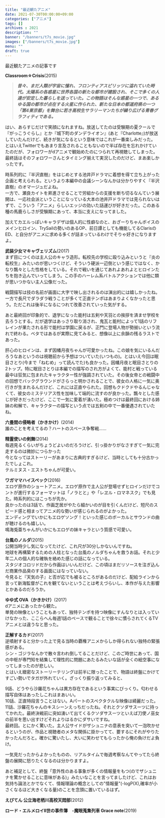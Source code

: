 ```yaml
---
title: "最近観たアニメ"
date: 2021-07-30T00:00:00+09:00
categories: ["アニメ"]
tags: []
archives : 2021
description: ""
banner: "/banners/t7s_movie.jpg"
images: ["/banners/t7s_movie.jpg"]
menu: ""
draft: true
---
```

最近観たアニメの記事です
<!--more-->
**Classroom☆Crisis**(2015)  
<blockquote>
<strong><em>昔々、まだ人類が宇宙に憧れ、フロンティアスピリッツに溢れていた時代。太陽系の各惑星に世界各国の新たな都市が建設され、そこで多くの人達が安定した暮らしを送っていた。この物語はそんな惑星の一つで、あるゆる国の都市が点在する火星に作られた、新たな日本の都道府県の一つ「第4東京都」を舞台に若き高校生サラリーマンたちが繰り広げる青春グラフィティである。</em></strong><br />
</blockquote>

はい、あらすじだけで笑顔になれますね。放送してたのは受験期の夏クールで『がっこうぐらし』とか『城下町のダンデライオン』(あと『Charlotte』)が放送していたんだけど、続きが気になるという意味ではこれが一番楽しみだった。  
とはいえTwitterでもあまり言及されることもないので半ば存在を忘れかけていたのだが、フォロワーがdアニメで観始めたのにつられて再視聴してしまった。最終話はそのフォロワーさんとタイミング揃えて実況したのだけど、まあ楽しかったです。  

時系列的に『半沢直樹』をはじめとする池井戸ドラマに着想を得て立ち上がった企画と考えられる。というより本編中の会議シーンなんかは分かりやすく『半沢直樹』のオマージュだよね。   
一方で、瀬良カイトを昇進させることで労組からの支援を断ち切るなんていう展開は、一応社会派ということになっている大本の池井戸ドラマでは見られないはずで、こういう「アニメ」らしいエッジの効いた話運びが好きだった。このある種の馬鹿らしさが受験期にあって、本当に支えになってました。  

加えてカエルっぽいキャラデザは個人的に性癖なのと、おざーりちゃんボイスのメインヒロイン、TrySailの勢いのあるOP、前日譚としても機能してるClarisのED、と自分がアニメに求める多くが詰まっているわけでそりゃ好きになりますよ。

**武装少女マキャヴェリズム**(2017)  
まず目につくのは主人公のキャラ造形。転校先の学校に殴り込みというと『炎の転校生』みたいのが思いつくけど、そういう硬派一辺倒という感じではなく、かなり飄々とした性格をしている。それで戦いを通じてあれよあれよとヒロインたちを抱き込んでいってしまう。この手のハーレム系バトルアクションでは他に類が思いつかない主人公像だった。  

戦闘描写は技の名前が画面に大字で映し出されるのは演出的には嬉しかったね。一方で長尺でダラダラ戦うことが多くて正直テンポはあまりよくなかったと思う。ただこれは後半になるにつれて改善されていった気がする。  

あと最終回が印象的で、退学になった能村は五剣や天羽との挨拶を済ませ学校を去ろうとする。だが退学はあっさり取り消され、鬼瓦と能村によって1話のリフレインが果たされる形で能村は学園に戻るが、正門に登場人物が勢揃いという流れで終わる。ベタではあるが実際に見てみると、想像以上に余韻の残るラストであった。  

肝心のヒロインは、まず因幡月夜ちゃんが可愛かったね。この娘を気にいるんだろうなあというのは視聴前から予想はついていた(いつもの)。とはいえ今回は眠目さとり(今まで「ねむめ」って読んでた)も良かった。因幡月夜と眠目さとりの2トップ。特に眠目さとりは本編での描写のされ方がよくて、能村と戦っている最中は狂気に包まれたキャラクター性が強調されていた。その後女帝との戦闘中の回想でバックグラウンドがさらっと明かされることで、彼女の人格に一気に奥行きが生まれるんだけど、これには正直やられた。回想もクドクドやるんじゃなくて、彼女のミステリアス性を加味して端的に流すのが良かった。飄々とした感じが好きだったけど、ここで一気に愛着が湧いた。極めつけは最終回における姉妹の和解で、キャラクターの描写という点では五剣の中で一番優遇されていたね。  

**六畳間の侵略者（かきかけ）**(2014)  
誰のことを考えてるの？ハートのスペース争奪戦……

**精霊使いの剣舞**(2014)  
毎週見るくらいがちょうどよいのだろうけど、引っ掛かりがなさすぎて一気に完走するのは微妙につらかった  
今となってはストーリーがあまりに古典的すぎるけど、当時としても十分古かったでしょこれ。  
テルミヌス・エストちゃんが可愛い。  

**ワガママハイスペック**(2016)  
エロゲ原作のショートアニメ。エロゲ原作で主人公が登場せずヒロインだけでコントが進行するフォーマットは「ノラとと」や「レヱル・ロマネスク」でも見た。時系列的にはこっちが先か。  
良かったのは3話で、作画芝居がやたら細かいのが目を引くんだけど、短尺のスピード感と相まってアニメ的な勢いが感じられるのがよかった。  
エンディングでいかにもエロゲソング！といった感じのボーカルとサウンドの曲が聴けるのも嬉しい。  
鳴海兎亜ちゃんがいかにもエロゲの妹キャラという質感で可愛い。

**台風のノルダ**(2015)  
公開当時少し気になってたけど、これ尺が30分しかないんですね。  
地球を再構築するための人柱となった台風のノルダちゃんを救うお話。それと少年二人の個人的な確執を絡めた感じの話になっている。  
スタジオコロリドだから作画はいいんだけど、この頃はまだリソースを注ぎ込んだ商業作品臭のする画面にはなっていない。  
今見ると『天気の子』と否が応でも被るところがあるのだけど、配給ラインから言って新海監督がこれを観てないということは考えづらいし、本作が与えた影響とかあるのだろうか。  

**ゆゆ式 OVA（かきかけ）**(2017)  
dアニメにあったから観た。  
単発の映像ということもあって、独特テンポを持つ映像にすんなりとは入っていけなかった、ここらへん毎週1話のペースで観ることで徐々に慣らされてくるTVアニメとは違うなと思った。

**正解するカド**(2017)  
逆噴射すると分かった上で見る当時の覇権アニメからしか得られない独特の緊張感がある。  
シン・ゴジラなんかで散々言われ倒してることだけど、このご時世にあって、国の中枢が専門知を結集して理性的に問題にあたるみたいな話が全くの絵空事になってしまったのが悲しい。  
とはいえ緻密なストーリーテリングは前半に限ったことで、物語は終盤にかけてすごい勢いでタガが外れていく。ざっくり振り返ってみると、

9話、どうやら沙羅花ちゃんは異方存在であるという事実にびっくり。匂わせる描写自体はあったしこれはまあいい。  
10話、正直特段言うことはない。Aパートのスペクタクルな映像は綺麗だった。  
11話、沙羅花ちゃんのキスシーンえっちだったね。それとクソダサスーツに持ってかれた。最終決戦前に突如湧いて出てくるクソダサスーツといえば刀使ノ巫女の前半を思い出すけどそれよりはるかにダサいですね。  
最終回。とにかく驚いた。主人公サイドがザシュニナの意表を突いて一泡吹かせるというのが、作品と視聴者のメタな関係に掛かってて、要するにそれがやりたかったんだろと。確かに驚いたし、大いに笑わせてもらったから俺の負けだよ負け。  

一気見だったからよかったものの、リアルタイムで毎週考察なんてやってたら終盤の展開に怒りたくなるのは分かりますよ。

あと補足として、終盤「意外性のある事象が多くの情報量をもつ(のでザシュニナを驚かせることに意味がある)」みたいなことを言ってましたけど、これはお気持ち論法とかでなくて、情報理論の概念としての"情報量"(-logP(X),確率が小さくなるほど大きくなる量)のことを念頭に置いているはず。  

**えびてん 公立海老栖川高校天悶部**(2012)  

**ロード・エルメロイⅡ世の事件簿　-魔眼蒐集列車 Grace note**(2019)